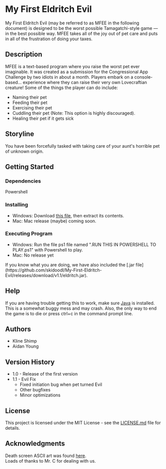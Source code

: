 # My First Eldritch Evil
My First Eldritch Evil (may be referred to as MFEE in the following document) is designed to be the worst possible Tamagatchi-style game — in the best possible way. MFEE takes all of the joy out of pet care and puts in all of the frustration of doing your taxes. 

## Description
MFEE is a text-based program where you raise the worst pet ever imaginable. It was created as a submission for the Congressional App Challenge by two idiots in about a month. Players embark on a console-based... experience where they can raise their very own Lovecraftian creature! Some of the things the player can do include:
* Naming their pet
* Feeding their pet
* Exercising their pet
* Cuddling their pet (Note: This option is highly discouraged).
* Healing their pet if it gets sick

## Storyline
You have been forcefully tasked with taking care of your aunt's horrible pet of unknown origin. 

## Getting Started
### Dependencies
Powershell

### Installing
* Windows: Download [this file](https://github.com/skidoodl/My-First-Eldritch-Evil/releases/download/v1.1/eldritch.with.ps.script.7z), then extract its contents.
* Mac: Mac release (maybe) coming soon.

### Executing Program
* Windows: Run the file ps1 file named ".RUN THIS IN POWERSHELL TO PLAY.ps1" with Powershell to play.
* Mac: No release yet
</p>If you know what you are doing, we have also included the [.jar file](https://github.com/skidoodl/My-First-Eldritch-Evil/releases/download/v1.1/eldritch.jar).

## Help
If you are having trouble getting this to work, make sure [Java](https://www.java.com/en/) is installed. This is a somewhat buggy mess and may crash. Also, the only way to end the game is to die or press ctrl+c in the command prompt line.

## Authors
* Kline Shimp  
* Aidan Young

## Version History
* 1.0  - Release of the first version
* 1.1 - Evil Fix
    * Fixed initiation bug when pet turned Evil
    * Other bugfixes
    * Minor optimizations

## License
<!-- TODO: Figure out license -->
This project is licensed under the MIT License - see the [LICENSE.md](LICENSE.md) file for details.

## Acknowledgments
Death screen ASCII art was found [here](https://ascii.co.uk/art/rip).  
Loads of thanks to Mr. C for dealing with us.

<!---- IDK what all this stuff is or what to do with it: ---->

<!--
## Folder Structure

The workspace contains two folders by default, where:

- `src`: the folder to maintain sources
- `lib`: the folder to maintain dependencies

Meanwhile, the compiled output files will be generated in the `bin` folder by default.

> If you want to customize the folder structure, open `.vscode/settings.json` and update the related settings there.

## Dependency Management

The `JAVA PROJECTS` view allows you to manage your dependencies. More details can be found [here](https://github.com/microsoft/vscode-java-dependency#manage-dependencies). 
-->
